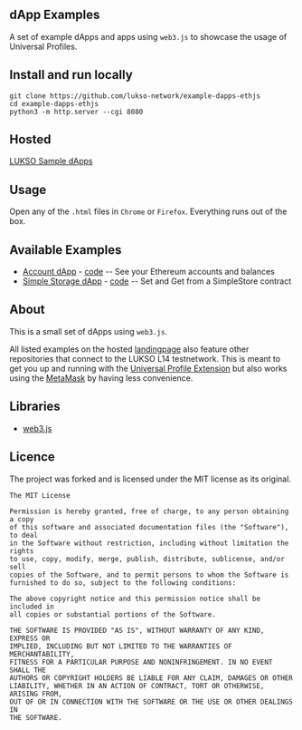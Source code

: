 ## dApp Examples

A set of example dApps and apps using `web3.js` to showcase the usage of Universal Profiles.

## Install and run locally

```
git clone https://github.com/lukso-network/example-dapps-ethjs
cd example-dapps-ethjs
python3 -m http.server --cgi 8080
```

## Hosted

[LUKSO Sample dApps](WIP)

## Usage

Open any of the `.html` files in `Chrome` or `Firefox`. Everything runs out of the box.

## Available Examples

- [Account dApp](WIP) - [code](./accounts.html) -- See your Ethereum accounts and balances
- [Simple Storage dApp](WIP) - [code](./simple-storage.html) -- Set and Get from a SimpleStore contract

## About

This is a small set of dApps using `web3.js`.

All listed examples on the hosted [landingpage](WIP) also feature other repositories that connect to the LUKSO L14 testnetwork. This is meant to get you up and running with the [Universal Profile Extension](https://docs.lukso.tech/guides/universal-profile/browser-extension/install-browser-extension) but also works using the [MetaMask](https://metamask.io/) by having less convenience.

## Libraries

- [web3.js](https://web3js.readthedocs.io/en/v1.7.3/)

## Licence

The project was forked and is licensed under the MIT license as its original.

```
The MIT License

Permission is hereby granted, free of charge, to any person obtaining a copy
of this software and associated documentation files (the "Software"), to deal
in the Software without restriction, including without limitation the rights
to use, copy, modify, merge, publish, distribute, sublicense, and/or sell
copies of the Software, and to permit persons to whom the Software is
furnished to do so, subject to the following conditions:

The above copyright notice and this permission notice shall be included in
all copies or substantial portions of the Software.

THE SOFTWARE IS PROVIDED "AS IS", WITHOUT WARRANTY OF ANY KIND, EXPRESS OR
IMPLIED, INCLUDING BUT NOT LIMITED TO THE WARRANTIES OF MERCHANTABILITY,
FITNESS FOR A PARTICULAR PURPOSE AND NONINFRINGEMENT. IN NO EVENT SHALL THE
AUTHORS OR COPYRIGHT HOLDERS BE LIABLE FOR ANY CLAIM, DAMAGES OR OTHER
LIABILITY, WHETHER IN AN ACTION OF CONTRACT, TORT OR OTHERWISE, ARISING FROM,
OUT OF OR IN CONNECTION WITH THE SOFTWARE OR THE USE OR OTHER DEALINGS IN
THE SOFTWARE.
```
